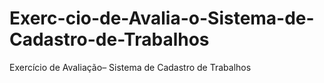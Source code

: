 # Exerc-cio-de-Avalia-o-Sistema-de-Cadastro-de-Trabalhos
Exercício de Avaliação– Sistema de Cadastro de  Trabalhos
